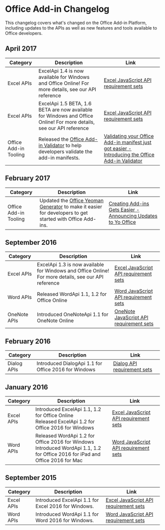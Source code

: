 # Office Add-in Changelog

This changelog covers what's changed on the Office Add-in Platform, including updates to the APIs as well as new features and tools available to Office developers.

## April 2017
|**Category**|**Description**|**Link**|
|-|-|-|
|Excel APIs|ExcelApi 1.4 is now available for Windows and Office Online! For more details, see our API reference|[Excel JavaScript API requirement sets](https://dev.office.com/reference/add-ins/requirement-sets/excel-api-requirement-sets)|
|Excel APIs|ExcelApi 1.5 BETA, 1.6 BETA are now available for Windows and Office Online! For more details, see our API reference|[Excel JavaScript API requirement sets](https://dev.office.com/reference/add-ins/requirement-sets/excel-api-requirement-sets)|
|Office Add-in Tooling| Released the [Office Add-in Validator](https://github.com/OfficeDev/office-addin-validator) to help developers validate the add-in manifests. | [Validating your Office Add-in manifest just got easier - Introducing the Office Add-in Validator](https://dev.office.com/blogs/creating-add-ins-gets-easier-announcing-updates-to-yo-officehttps://dev.office.com/blogs/introducing-the-office-add-in-validator)|

## February 2017
|**Category**|**Description**|**Link**|
|-|-|-|
|Office Add-in Tooling| Updated the [Office Yeoman Generator](https://github.com/OfficeDev/generator-office) to make it easier for developers to get started with Office Add-ins. | [Creating Add-ins Gets Easier - Announcing Updates to Yo Office](https://dev.office.com/blogs/creating-add-ins-gets-easier-announcing-updates-to-yo-office)|

## September 2016
|**Category**|**Description**|**Link**|
|-|-|-|
|Excel APIs|ExcelApi 1.3 is now available for Windows and Office Online! For more details, see our API reference|[Excel JavaScript API requirement sets](https://dev.office.com/reference/add-ins/requirement-sets/excel-api-requirement-sets)|
|Word APIs|Released WordApi 1.1, 1.2 for Office Online|[Word JavaScript API requirement sets](https://dev.office.com/reference/add-ins/requirement-sets/word-api-requirement-sets) |
|OneNote APIs | Introduced OneNoteApi 1.1 for OneNote Online |[OneNote JavaScript API requirement sets](https://dev.office.com/reference/add-ins/requirement-sets/onenote-api-requirement-sets) |


## February 2016
|**Category**|**Description**|**Link**|
|-|-|-|
| Dialog APIs | Introduced DialogApi 1.1 for Office 2016 for Windows |[Dialog API requirement sets](https://dev.office.com/reference/add-ins/requirement-sets/dialog-api-requirement-sets) |


## January 2016
|**Category**|**Description**|**Link**|
|-|-|-|
| Excel APIs|Introduced ExcelApi 1.1, 1.2 for Office Online <br> Released ExcelApi 1.2 for Office 2016 for Windows |[Excel JavaScript API requirement sets](https://dev.office.com/reference/add-ins/requirement-sets/excel-api-requirement-sets) |
|Word APIs |Released WordApi 1.2 for Office 2016 for Windows <br> Introduced WordApi 1.1, 1.2 for Office 2016 for iPad and Office 2016 for Mac|[Word JavaScript API requirement sets](https://dev.office.com/reference/add-ins/requirement-sets/word-api-requirement-sets) |


## September 2015
|**Category**|**Description**|**Link**|
|-|-|-|
|Excel APIs | Introduced ExcelApi 1.1 for Excel 2016 for Windows.  |[Excel JavaScript API requirement sets](https://dev.office.com/reference/add-ins/requirement-sets/excel-api-requirement-sets) |
|Word APIs|  Introduced WordApi 1.1 for Word 2016 for Windows.  | [Word JavaScript API requirement sets](https://dev.office.com/reference/add-ins/requirement-sets/word-api-requirement-sets)  |

